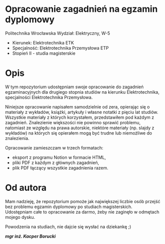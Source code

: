 # Opracowanie zagadnień na egzamin dyplomowy
Politechnika Wrocławska
Wydział: Elektryczny, W-5
- Kierunek: Elektrotechnika ETK
- Specjalność: Elektrotechnika Przemysłowa ETP
- Stopień II - studia magisterskie

# Opis
W tym repozytorium udostępniam swoje opracowanie do zagadnień egzaminacyjnych dla drugiego stopnia studiów na kierunku Elektrotechnika, specjalności Elektrotechnika Przemysłowa. 

Niniejsze opracowanie napisałem samodzielnie od zera, opierając się o materiały z wykładów, książki, artykuły i własne notatki z pięciu lat studiów. Wszystkie materiały z których korzystałem, przedstawiłem pod każdym z zagadnień. Znalezienie większości nie powinno sprawić problemu, natomiast ze względu na prawa autorskie, niektóre materiały (np. slajdy z wykładów) na których się opierałem mogą być trudne lub niemożliwe do znalezienia.

Opracowanie zamieszczam w trzech formatach:
- eksport z programu Notion w formacie HTML,
- pliki PDF z każdym z głównych zagadnień,
- plik PDF łączący wszystkie zagadnienia razem.

# Od autora
Mam nadzieję, że repozytorium pomoże jak największej liczbie osób przejść bez problemu egzamin dyplomowy po studiach magisterskich. Udostępniam całe to opracowanie za darmo, żeby nie zaginęło w odmętach mojego dysku. 

Powodzenia na studiach, nie dajcie się wysłać na dziekankę ;)

__*mgr inż. Kacper Borucki*__

